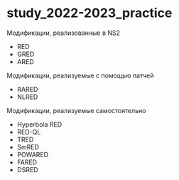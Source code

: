 # study_2022-2023_practice

Модификации, реализованные в NS2
- RED
- GRED
- ARED


Модификации, реализуемые с помощью патчей

- RARED
- NLRED


Модификации, реализуемые самостоятельно

- Hyperbola RED
- RED-QL
- TRED
- SmRED
- POWARED
- FARED
- DSRED
  
